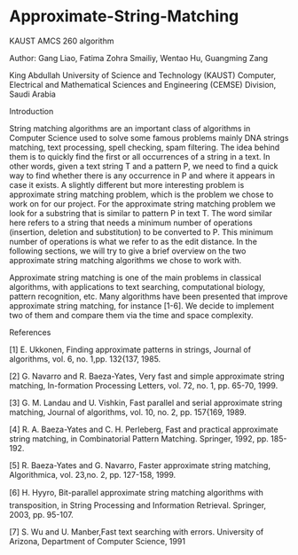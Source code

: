 Approximate-String-Matching
===========================

KAUST AMCS 260 algorithm

Author: Gang Liao, Fatima Zohra Smailiy, Wentao Hu, Guangming Zang

King Abdullah University of Science and Technology (KAUST)
Computer, Electrical and Mathematical Sciences and Engineering (CEMSE) Division, Saudi Arabia

Introduction

String matching algorithms are an important class of algorithms in Computer Science used to solve some famous problems mainly DNA strings matching, text processing, spell checking, spam filtering. The idea behind them is to quickly find the first or all occurrences of a string in a text. In other words, given a text string T and a pattern P, we need to find a quick way to find whether there is any occurrence in P and where it appears in case it exists. A slightly different but more interesting problem is approximate string matching problem, which is the problem we chose to work on for our project. For the approximate string matching problem we look for a substring that is similar to pattern P in text T. The word similar here refers to a string that needs a minimum number of operations (insertion, deletion and substitution) to be converted to P. This minimum number of operations is what we refer to as the edit distance. In the following sections, we will try to give a brief overview on the two approximate string matching algorithms we chose to work with.

Approximate string matching is one of the main problems in classical algorithms, with applications to text searching, computational biology, pattern recognition, etc. Many algorithms have been presented that improve approximate string matching, for instance [1-6]. We decide to implement two of them and compare them via the time and space complexity.

References

[1] E. Ukkonen, Finding approximate patterns in strings, Journal of algorithms, vol. 6, no. 1,pp. 132{137, 1985.

[2] G. Navarro and R. Baeza-Yates, Very fast and simple approximate string matching, In-formation Processing Letters, vol. 72, no. 1, pp. 65-70, 1999.

[3] G. M. Landau and U. Vishkin, Fast parallel and serial approximate string matching, Journal of algorithms, vol. 10, no. 2, pp. 157{169, 1989.

[4] R. A. Baeza-Yates and C. H. Perleberg, Fast and practical approximate string matching, in Combinatorial Pattern Matching. Springer, 1992, pp. 185-192.

[5] R. Baeza-Yates and G. Navarro, Faster approximate string matching, Algorithmica, vol. 23,no. 2, pp. 127-158, 1999.

[6] H. Hyyro, Bit-parallel approximate string matching algorithms with transposition, in String Processing and Information Retrieval. Springer, 2003, pp. 95-107.

[7] S. Wu and U. Manber,Fast text searching with errors. University of Arizona, Department of Computer Science, 1991
